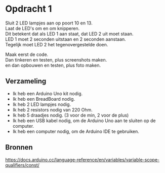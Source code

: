 # Opdracht 1
Sluit 2 LED lampjes aan op poort 10 en 13.   
Laat de LED's om en om knipperen.   
Dit betekent dat als LED 1 aan staat, dat LED 2 uit moet staan.  
LED 1 moet 2 seconden uitstaan en 2 seconden aanstaan.  
Tegelijk moet LED 2 het tegenovergestelde doen.  

Maak eerst de code.  
Dan tinkeren en testen, plus screenshots maken.  
en dan opbouwen en testen, plus foto maken.  

## Verzameling
- Ik heb een Arduino Uno kit nodig.
- Ik heb een BreadBoard nodig.
- Ik heb 2 LED lampjes nodig.
- Ik heb 2 resistors nodig van 220 Ohm.
- Ik heb 5 draadjes nodig. (3 voor de min, 2 voor de plus)
- Ik heb een USB kabel nodig, om de Arduino Uno aan te sluiten op de computer.
- Ik heb een computer nodig, om de Arduino IDE te gebruiken.

## Bronnen
https://docs.arduino.cc/language-reference/en/variables/variable-scope-qualifiers/const/

